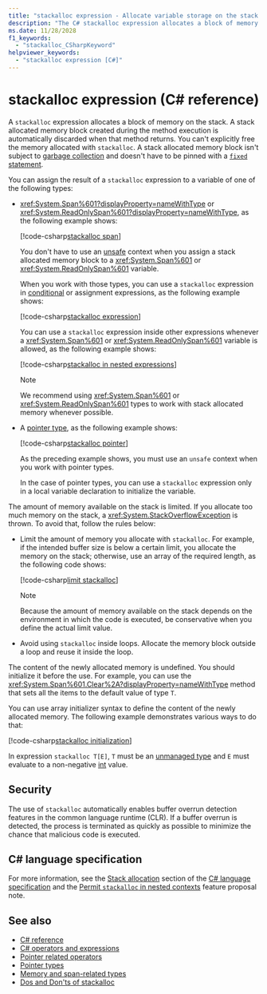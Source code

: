 ```yaml
---
title: "stackalloc expression - Allocate variable storage on the stack instead of the heap"
description: "The C# stackalloc expression allocates a block of memory on the stack. Stackalloc memory is automatically discarded when that method returns."
ms.date: 11/28/2028
f1_keywords: 
  - "stackalloc_CSharpKeyword"
helpviewer_keywords: 
  - "stackalloc expression [C#]"
---
```

# stackalloc expression (C# reference)

A `stackalloc` expression allocates a block of memory on the stack. A stack allocated memory block created during the method execution is automatically discarded when that method returns. You can't explicitly free the memory allocated with `stackalloc`. A stack allocated memory block isn't subject to [garbage collection](../../../standard/garbage-collection/index.md) and doesn't have to be pinned with a [`fixed` statement](../statements/fixed.md).

You can assign the result of a `stackalloc` expression to a variable of one of the following types:

- <xref:System.Span%601?displayProperty=nameWithType> or <xref:System.ReadOnlySpan%601?displayProperty=nameWithType>, as the following example shows:

  [!code-csharp[stackalloc span](snippets/shared/StackallocOperator.cs#AssignToSpan)]

  You don't have to use an [unsafe](../keywords/unsafe.md) context when you assign a stack allocated memory block to a <xref:System.Span%601> or <xref:System.ReadOnlySpan%601> variable.

  When you work with those types, you can use a `stackalloc` expression in [conditional](conditional-operator.md) or assignment expressions, as the following example shows:

  [!code-csharp[stackalloc expression](snippets/shared/StackallocOperator.cs#AsExpression)]

  You can use a `stackalloc` expression inside other expressions whenever a <xref:System.Span%601> or <xref:System.ReadOnlySpan%601> variable is allowed, as the following example shows:

  [!code-csharp[stackalloc in nested expressions](snippets/shared/StackallocOperator.cs#Nested)]

  > [!NOTE]
  > We recommend using <xref:System.Span%601> or <xref:System.ReadOnlySpan%601> types to work with stack allocated memory whenever possible.

- A [pointer type](../unsafe-code.md#pointer-types), as the following example shows:

  [!code-csharp[stackalloc pointer](snippets/shared/StackallocOperator.cs#AssignToPointer)]

  As the preceding example shows, you must use an `unsafe` context when you work with pointer types.

  In the case of pointer types, you can use a `stackalloc` expression only in a local variable declaration to initialize the variable.

The amount of memory available on the stack is limited. If you allocate too much memory on the stack, a <xref:System.StackOverflowException> is thrown. To avoid that, follow the rules below:

- Limit the amount of memory you allocate with `stackalloc`. For example, if the intended buffer size is below a certain limit, you allocate the memory on the stack; otherwise, use an array of the required length, as the following code shows:

  [!code-csharp[limit stackalloc](snippets/shared/StackallocOperator.cs#LimitStackalloc)]

  > [!NOTE]
  > Because the amount of memory available on the stack depends on the environment in which the code is executed, be conservative when you define the actual limit value.

- Avoid using `stackalloc` inside loops. Allocate the memory block outside a loop and reuse it inside the loop.

The content of the newly allocated memory is undefined. You should initialize it before the use. For example, you can use the <xref:System.Span%601.Clear%2A?displayProperty=nameWithType> method that sets all the items to the default value of type `T`.

You can use array initializer syntax to define the content of the newly allocated memory. The following example demonstrates various ways to do that:

[!code-csharp[stackalloc initialization](snippets/shared/StackallocOperator.cs#StackallocInit)]

In expression `stackalloc T[E]`, `T` must be an [unmanaged type](../builtin-types/unmanaged-types.md) and `E` must evaluate to a non-negative [int](../builtin-types/integral-numeric-types.md) value.

## Security

The use of `stackalloc` automatically enables buffer overrun detection features in the common language runtime (CLR). If a buffer overrun is detected, the process is terminated as quickly as possible to minimize the chance that malicious code is executed.

## C# language specification

For more information, see the [Stack allocation](~/_csharpstandard/standard/unsafe-code.md#229-stack-allocation) section of the [C# language specification](~/_csharpstandard/standard/README.md) and the [Permit `stackalloc` in nested contexts](~/_csharplang/proposals/csharp-8.0/nested-stackalloc.md) feature proposal note.

## See also

- [C# reference](../index.md)
- [C# operators and expressions](index.md)
- [Pointer related operators](pointer-related-operators.md)
- [Pointer types](../unsafe-code.md#pointer-types)
- [Memory and span-related types](../../../standard/memory-and-spans/index.md)
- [Dos and Don'ts of stackalloc](https://vcsjones.dev/2020/02/24/stackalloc/)
